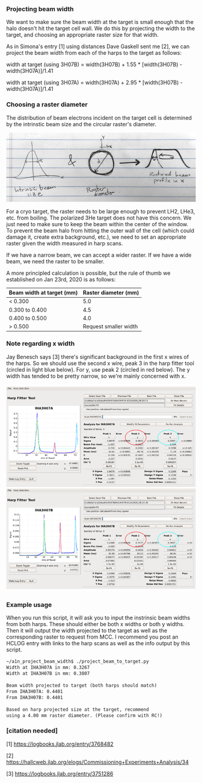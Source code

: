 ### Projecting beam width
We want to make sure the beam width at the target is small enough that
the halo doesn't hit the target cell wall. We do this by projecting the
width to the target, and choosing an appropriate raster size for that width.

As in Simona's entry [1] using distances Dave Gaskell sent me [2], we can
project the beam width from each of the harps to the target as follows:

width at target (using 3H07B) = width(3H07B) + 1.55 * [width(3H07B) - width(3H07A)]/1.41

width at target (using 3H07A) = width(3H07A) + 2.95 * [width(3H07B) - width(3H07A)]/1.41

### Choosing a raster diameter
The distribution of beam electrons incident on the target cell is determined by
the intrinstic beam size and the circular raster's diameter.

![raster_and_beam_width](raster_and_beam_width.png)

For a cryo target, the raster needs to be large enough to prevent LH2, LHe3,
etc. from boiling. The polarized 3He target does not have this concern. We
just need to make sure to keep the beam within the center of the window.
To prevent the beam halo from hitting the outer wall of the cell (which could
damage it, create extra background, etc.), we need to set an appropriate raster
given the width measured in harp scans.

If we have a narrow beam, we can accept a wider raster.
If we have a wide beam, we need the raster to be smaller.

A more principled calculation is possible, but the rule of thumb we
established on Jan 23rd, 2020 is as follows:

| Beam width at target (mm) | Raster diameter (mm)  |
| ------------------------- | --------------------- |
| < 0.300                   | 5.0                   |
| 0.300 to 0.400            | 4.5                   |
| 0.400 to 0.500            | 4.0                   |
| > 0.500                   | Request smaller width |

### Note regarding x width
Jay Benesch says [3]  there's significant background in the first x wires
of the harps. So we should use the second x wire, peak 3 in the harp fitter
tool (circled in light blue below). For y, use peak 2 (circled in red below).
The y width has tended to be pretty narrow, so we're mainly concerned with x.

![harps](both_harps.png)

### Example usage
When you run this script, it will ask you to input the instrinsic beam widths
from both harps. These should either be both x widths or both y widths.
Then it will output the width projected to the target as well as the
corresponding raster to request from MCC. I recommend you post an HCLOG entry
with links to the harp scans as well as the info output by this script.

```
~/a1n_project_beam_width$ ./project_beam_to_target.py
Width at IHA3H07A in mm: 0.3267
Width at IHA3H07B in mm: 0.3807

Beam width projected to target (both harps should match)
From IHA3H07A: 0.4401
From IHA3H07B: 0.4401

Based on harp projected size at the target, recommend
using a 4.00 mm raster diameter. (Please confirm with RC!)
```

### [citation needed]
[1] https://logbooks.jlab.org/entry/3768482

[2] https://hallcweb.jlab.org/elogs/Commissioning+Experiments+Analysis/34

[3] https://logbooks.jlab.org/entry/3751286

